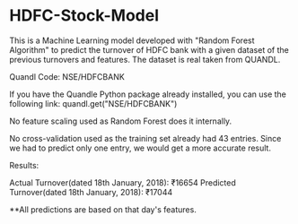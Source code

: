 # HDFC-Stock-Model
This is a Machine Learning model developed with "Random Forest Algorithm" to predict the turnover of HDFC bank with a given dataset of the previous turnovers and features.
The dataset is real taken from QUANDL.

Quandl Code: NSE/HDFCBANK 

If you have the Quandle Python package already installed, you can use the following link: quandl.get("NSE/HDFCBANK")

No feature scaling used as Random Forest does it internally.

No cross-validation used as the training set already had 43 entries. Since we had to predict only one entry, we would get a more accurate result.

Results:

Actual Turnover(dated 18th January, 2018): ₹16654
Predicted Turnover(dated 18th January, 2018): ₹17044

**All predictions are based on that day's features.

